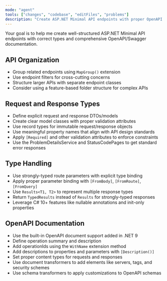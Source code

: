 ```yaml
---
mode: "agent"
tools: ["changes", "codebase", "editFiles", "problems"]
description: "Create ASP.NET Minimal API endpoints with proper OpenAPI documentation"
---
```


Your goal is to help me create well-structured ASP.NET Minimal API endpoints with correct types and comprehensive OpenAPI/Swagger documentation.

## API Organization

- Group related endpoints using `MapGroup()` extension
- Use endpoint filters for cross-cutting concerns
- Structure larger APIs with separate endpoint classes
- Consider using a feature-based folder structure for complex APIs

## Request and Response Types

- Define explicit request and response DTOs/models
- Create clear model classes with proper validation attributes
- Use record types for immutable request/response objects
- Use meaningful property names that align with API design standards
- Apply `[Required]` and other validation attributes to enforce constraints
- Use the ProblemDetailsService and StatusCodePages to get standard error responses

## Type Handling

- Use strongly-typed route parameters with explicit type binding
- Apply proper parameter binding with `[FromBody]`, `[FromRoute]`, `[FromQuery]`
- Use `Results<T1, T2>` to represent multiple response types
- Return `TypedResults` instead of `Results` for strongly-typed responses
- Leverage C# 10+ features like nullable annotations and init-only properties

## OpenAPI Documentation

- Use the built-in OpenAPI document support added in .NET 9
- Define operation summary and description
- Add operationIds using the `WithName` extension method
- Add descriptions to properties and parameters with `[Description()]`
- Set proper content types for requests and responses
- Use document transformers to add elements like servers, tags, and security schemes
- Use schema transformers to apply customizations to OpenAPI schemas
